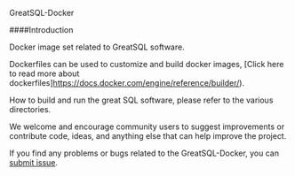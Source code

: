 GreatSQL-Docker

####Introduction

Docker image set related to GreatSQL software.

Dockerfiles can be used to customize and build docker images, [Click here to read more about dockerfiles]https://docs.docker.com/engine/reference/builder/).

How to build and run the great SQL software, please refer to the various directories.

We welcome and encourage community users to suggest improvements or contribute code, ideas, and anything else that can help improve the project.

If you find any problems or bugs related to the GreatSQL-Docker, you can [submit issue](https://gitee.com/GreatSQL/GreatSQL-Docker/issues).
